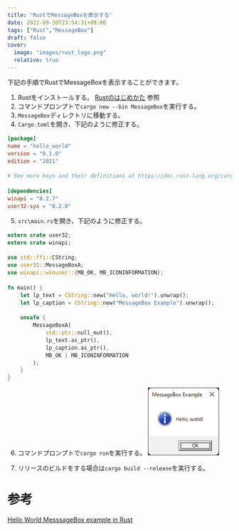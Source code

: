 ```yaml
---
title: 'RustでMessageBoxを表示する'
date: 2022-09-30T23:54:31+09:00
tags: ["Rust","MessageBox"]
draft: false
cover:
  image: "images/rust_logo.png"
  relative: true
---
```


下記の手順でRustでMessageBoxを表示することができます。

1. Rustをインストールする。 [Rustのはじめかた](https://kenji.blog/posts/rust%E3%81%AE%E3%81%AF%E3%81%98%E3%82%81%E3%81%8B%E3%81%9F/) 参照
2. コマンドプロンプトで`cargo new --bin MessageBox`を実行する。
3. `MessageBox`ディレクトリに移動する。
4. `Cargo.toml`を開き、下記のように修正する。

```toml
[package]
name = "hello_world"
version = "0.1.0"
edition = "2021"

# See more keys and their definitions at https://doc.rust-lang.org/cargo/reference/manifest.html

[dependencies]
winapi = "0.2.7"
user32-sys = "0.2.0"
```

5. `src\main.rs`を開き、下記のように修正する。
```main.rs
extern crate user32;
extern crate winapi;

use std::ffi::CString;
use user32::MessageBoxA;
use winapi::winuser::{MB_OK, MB_ICONINFORMATION};

fn main() {
    let lp_text = CString::new("Hello, world!").unwrap();
    let lp_caption = CString::new("MessageBox Example").unwrap();

    unsafe {
        MessageBoxA(
            std::ptr::null_mut(),
            lp_text.as_ptr(),
            lp_caption.as_ptr(),
            MB_OK | MB_ICONINFORMATION
        );
    }
}
```

6. コマンドプロンプトで`cargo run`を実行する。
   ![img.png](img.png)

7. リリースのビルドをする場合は`cargo build --release`を実行する。


# 参考
[Hello World MesssageBox example in Rust](https://wesleywiser.github.io/post/rust-windows-messagebox-hello-world/)
